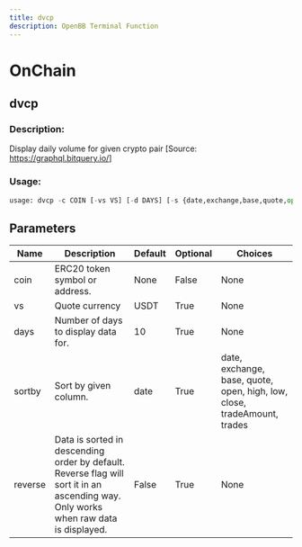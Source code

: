 ```yaml
---
title: dvcp
description: OpenBB Terminal Function
---
```


# OnChain

## dvcp

### Description: 

Display daily volume for given crypto pair [Source: https://graphql.bitquery.io/]

### Usage: 
```python
usage: dvcp -c COIN [-vs VS] [-d DAYS] [-s {date,exchange,base,quote,open,high,low,close,tradeAmount,trades}] [-r]
```

## Parameters

| Name | Description | Default | Optional | Choices |
| ---- | ----------- | ------- | -------- | ------- |
| coin | ERC20 token symbol or address. | None | False | None |
| vs | Quote currency | USDT | True | None |
| days | Number of days to display data for. | 10 | True | None |
| sortby | Sort by given column. | date | True | date, exchange, base, quote, open, high, low, close, tradeAmount, trades |
| reverse | Data is sorted in descending order by default. Reverse flag will sort it in an ascending way. Only works when raw data is displayed. | False | True | None |


